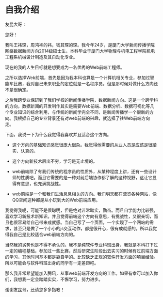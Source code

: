 # 自我介绍

友昆大哥：

您好！

我叫王祎琛，周鸿祎的祎，钱其琛的琛。我今年24岁，是厦门大学新闻传播学院网络数据新闻方向2014级硕士生，本科毕业于厦门大学物理与机电工程学院机电工程系机械设计制造及其自动化专业。

现在的我的人生目标就是想要成为一名优秀的Web前端工程师。

之所以选择Web前端，首先是因为我本科也算是一个计算机相关专业，参加过智能车比赛，我对自己未来职业的定位就是一名程序员，但是那时候对做什么方向还不是很确定。

之后我跨专业保研到了我们学校的新闻传播学院，数据新闻方向。这是一个跨学科的方向，数据新闻的开发制作其实是需要Web前端、数据分析、数据可视化等几个专业知识的综合利用，与传统的新闻学完全不同，是新闻传播学一个很新的方向。我根据自己的专业背景还有对web前端的兴趣，就选择了往Web前端方向走。

下面，我说一下为什么我觉得我喜欢并且适合这个方向。

 - 这个方向的基础知识感觉很庞大很杂。我觉得他需要的从业人员是应该是很踏实、认真的。

 - 这个方向新技术层出不穷，学习是无止境的。

 - web前端除了有我们传统的程序员的性质外，从某种程度上讲，还有一些设计师的性质吧。而且它需要的是一种对前后端协作都了解的这种视野，这让它显得有意思，也充满挑战性。

 - web前端是一个和我们生活息息相关的方向。我们明天都在流览各种网站，像QQ空间这种都是从小玩到大的Web前端应用。

我觉得我呢，可能不是很聪明，但是绝对非常踏实，勤奋。而且自学能力比较强，喜欢学习新技术新知识。并且觉得前端这个方向有意思，有挑战性，又很亲切，而且也很容易给自己带来成就感。当自己写了一个页面，一个实现了一个网站的需求，甚至只是做了一个小小的js交互动作，都是很开心，很有成就感的。所以我觉得我自己是比较适合web前端方向的。

当然我的劣势也是不得不承认的。我不是纯软件专业科班出身，我就是本科打下过一定的编程基础，参加过一些比赛，然后研究生阶段出去实习的时候有过前端方面的学习，其他时间基本都是靠自学的。比较缺乏正规的软件开发方面的项目经验。所以可能会与软件科班出身的同学有一定差距吧。

那么我非常希望能加入腾讯，从事web前端开发方向的工作。如果有幸可以加入你们，我想我一定会踏踏实实，不懈学习，努力进步。

谢谢友昆哥，还请您多多指教！